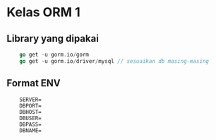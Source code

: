 # Kelas ORM 1

## Library yang dipakai

```go
    go get -u gorm.io/gorm
    go get -u gorm.io/driver/mysql // sesuaikan db masing-masing
```

## Format ENV
```env
    SERVER=
    DBPORT=
    DBHOST=
    DBUSER=
    DBPASS=
    DBNAME=
```